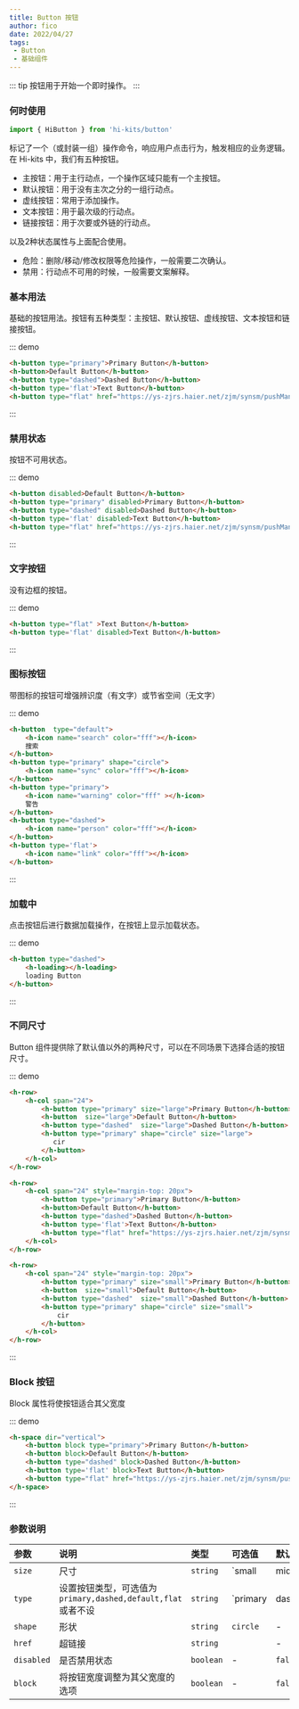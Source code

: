 ```yaml
---
title: Button 按钮
author: fico
date: 2022/04/27
tags:
 - Button
 - 基础组件
---
```

::: tip
按钮用于开始一个即时操作。
:::
### 何时使用
```ts
import { HiButton } from 'hi-kits/button'
```

标记了一个（或封装一组）操作命令，响应用户点击行为，触发相应的业务逻辑。
在 Hi-kits 中，我们有五种按钮。

- 主按钮：用于主行动点，一个操作区域只能有一个主按钮。
- 默认按钮：用于没有主次之分的一组行动点。
- 虚线按钮：常用于添加操作。
- 文本按钮：用于最次级的行动点。
- 链接按钮：用于次要或外链的行动点。

以及2种状态属性与上面配合使用。

- 危险：删除/移动/修改权限等危险操作，一般需要二次确认。
- 禁用：行动点不可用的时候，一般需要文案解释。

### 基本用法

基础的按钮用法。按钮有五种类型：主按钮、默认按钮、虚线按钮、文本按钮和链接按钮。

::: demo
```html
<h-button type="primary">Primary Button</h-button>
<h-button>Default Button</h-button>
<h-button type="dashed">Dashed Button</h-button>
<h-button type='flat'>Text Button</h-button>
<h-button type="flat" href="https://ys-zjrs.haier.net/zjm/synsm/pushManage/favicon.ico" download="111">Link Button</h-button>

```
:::

### 禁用状态

按钮不可用状态。

::: demo
```html
<h-button disabled>Default Button</h-button>
<h-button type="primary" disabled>Primary Button</h-button>
<h-button type="dashed" disabled>Dashed Button</h-button>
<h-button type='flat' disabled>Text Button</h-button>
<h-button type="flat" href="https://ys-zjrs.haier.net/zjm/synsm/pushManage/favicon.ico" download="111" disabled>Link Button</h-button>
```
:::

### 文字按钮

没有边框的按钮。

::: demo
```html
<h-button type="flat" >Text Button</h-button>
<h-button type='flat' disabled>Text Button</h-button>

```
:::

### 图标按钮

带图标的按钮可增强辨识度（有文字）或节省空间（无文字）

::: demo
```html
<h-button  type="default">
    <h-icon name="search" color="fff"></h-icon>
    搜索
</h-button>
<h-button type="primary" shape="circle">
    <h-icon name="sync" color="fff"></h-icon>
</h-button>
<h-button type="primary">
    <h-icon name="warning" color="fff" ></h-icon>
    警告
</h-button>
<h-button type="dashed">
    <h-icon name="person" color="fff"></h-icon>
</h-button>
<h-button type='flat'>
    <h-icon name="link" color="fff"></h-icon>
</h-button>
```
:::

### 加载中

点击按钮后进行数据加载操作，在按钮上显示加载状态。

::: demo
```html
<h-button type="dashed">
    <h-loading></h-loading>
    loading Button
</h-button>
```
:::

### 不同尺寸

Button 组件提供除了默认值以外的两种尺寸，可以在不同场景下选择合适的按钮尺寸。

::: demo
```html
<h-row>
    <h-col span="24">
        <h-button type="primary" size="large">Primary Button</h-button>
        <h-button  size="large">Default Button</h-button>
        <h-button type="dashed"  size="large">Dashed Button</h-button>
        <h-button type="primary" shape="circle" size="large">
           cir
        </h-button>
    </h-col>
</h-row>

<h-row>
    <h-col span="24" style="margin-top: 20px">
        <h-button type="primary">Primary Button</h-button>
        <h-button>Default Button</h-button>
        <h-button type="dashed">Dashed Button</h-button>
        <h-button type='flat'>Text Button</h-button>
        <h-button type="flat" href="https://ys-zjrs.haier.net/zjm/synsm/pushManage/favicon.ico" download="111">Link Button</h-button>
    </h-col>
</h-row>

<h-row>
    <h-col span="24" style="margin-top: 20px">
        <h-button type="primary" size="small">Primary Button</h-button>
        <h-button  size="small">Default Button</h-button>
        <h-button type="dashed"  size="small">Dashed Button</h-button>
        <h-button type="primary" shape="circle" size="small">
            cir
        </h-button>
    </h-col>
</h-row>
```
:::

### Block 按钮

Block 属性将使按钮适合其父宽度

::: demo
```html
<h-space dir="vertical">
    <h-button block type="primary">Primary Button</h-button>
    <h-button block>Default Button</h-button>
    <h-button type="dashed" block>Dashed Button</h-button>
    <h-button type='flat' block>Text Button</h-button>
    <h-button type="flat" href="https://ys-zjrs.haier.net/zjm/synsm/pushManage/favicon.ico" download="111" block>Link Button</h-button>
</h-space>
```
:::


### 参数说明

|参数|说明|类型|可选值|默认值
|:--|:--|:--|:-----|:---
| `size` | 尺寸 | `string` | `small | middle | large` | -
| `type` | 设置按钮类型，可选值为 `primary,dashed,default,flat` 或者不设 | `string` | `primary | dashed | danger | flat | default` | `default`
| `shape` | 形状 | `string` | `circle`  | -
| `href` | 超链接 | `string` |   | -
| `disabled `| 是否禁用状态	 | `boolean` |-  | `false`
| `block`	 | 将按钮宽度调整为其父宽度的选项		 | `boolean` |-  | `false`
